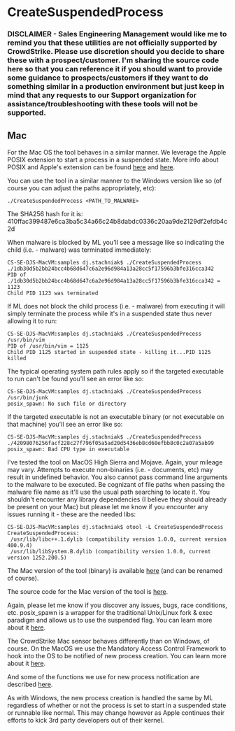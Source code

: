 # CreateSuspendedProcess

### DISCLAIMER - Sales Engineering Management would like me to remind you that these utilities are not officially supported by CrowdStrike.  Please use discretion should you decide to share these with a prospect/customer.  I'm sharing the source code here so that you can reference it if you should want to provide some guidance to prospects/customers if they want to do something similar in a production environment but just keep in mind that any requests to our Support organization for assistance/troubleshooting with these tools will not be supported.

## Mac

For the Mac OS the tool behaves in a similar manner.  We leverage the Apple POSIX extension to start a process in a suspended state.  More info about POSIX and Apple's extension can be found [here](https://en.wikipedia.org/wiki/POSIX) and [here](https://developer.apple.com/library/archive/documentation/System/Conceptual/ManPages_iPhoneOS/man3/posix_spawnattr_getflags.3.html).

You can use the tool in a similar manner to the Windows version like so (of course you can adjust the paths appropriately, etc):

```
./CreateSuspendedProcess <PATH_TO_MALWARE>
```

The SHA256 hash for it is: 410ffac399487e6ca3ba5c34a66c24b8dabdc0336c20aa9de2129df2efdb4c2d

When malware is blocked by ML you'll see a message like so indicating the child (i.e. - malware) was terminated immediately:

```
CS-SE-DJS-MacVM:samples dj.stachniak$ ./CreateSuspendedProcess ./1db30d5b2bb24bcc4b68d647c6a2e96d984a13a28cc5f17596b3bfe316cca342 
PID of ./1db30d5b2bb24bcc4b68d647c6a2e96d984a13a28cc5f17596b3bfe316cca342 = 1123
Child PID 1123 was terminated
```

If ML does not block the child process (i.e. - malware) from executing it will simply terminate the process while it's in a suspended state thus never allowing it to run:

```
CS-SE-DJS-MacVM:samples dj.stachniak$ ./CreateSuspendedProcess /usr/bin/vim
PID of /usr/bin/vim = 1125
Child PID 1125 started in suspended state - killing it...PID 1125 killed
```

The typical operating system path rules apply so if the targeted executable to run can't be found you'll see an error like so:

```
CS-SE-DJS-MacVM:samples dj.stachniak$ ./CreateSuspendedProcess /usr/bin/junk
posix_spawn: No such file or directory
```

If the targeted executable is not an executable binary (or not executable on that machine) you'll see an error like so:

```
CS-SE-DJS-MacVM:samples dj.stachniak$ ./CreateSuspendedProcess ./42098076256facf228c27f796f05a5ad20d5436eb8cd60efbb8c0c2a07a5ab99 
posix_spawn: Bad CPU type in executable
```

I've tested the tool on MacOS High Sierra and Mojave.  Again, your mileage may vary.  Attempts to execute non-binaries (i.e. - documents, etc) may result in undefined behavior.  You also cannot pass command line arguments to the malware to be executed.  Be cognizant of file paths when passing the malware file name as it'll use the usual path searching to locate it.  You shouldn't encounter any library dependencies (I believe they should already be present on your Mac) but please let me know if you encounter any issues running it - these are the needed libs:

```
CS-SE-DJS-MacVM:samples dj.stachniak$ otool -L CreateSuspendedProcess 
CreateSuspendedProcess:
 /usr/lib/libc++.1.dylib (compatibility version 1.0.0, current version 400.9.4)
 /usr/lib/libSystem.B.dylib (compatibility version 1.0.0, current version 1252.200.5)
```

The Mac version of the tool (binary) is available [here](createsuspendedprocess_mac) (and can be renamed of course).

The source code for the Mac version of the tool is [here](createsuspendedprocess_mac.cpp).

Again, please let me know if you discover any issues, bugs, race conditions, etc.  posix_spawn is a wrapper for the traditional Unix/Linux fork & exec paradigm and allows us to use the suspended flag.  You can learn more about it [here](http://man7.org/linux/man-pages/man3/posix_spawn.3.html).

The CrowdStrike Mac sensor behaves differently than on Windows, of course.  On the MacOS we use the Mandatory Access Control Framework to hook into the OS to be notified of new process creation.  You can learn more about it [here](http://www.trustedbsd.org/mac.html).

And some of the functions we use for new process notification are described [here](https://opensource.apple.com/source/xnu/xnu-4903.221.2/security/mac_policy.h.auto.html).

As with Windows, the new process creation is handled the same by ML regardless of whether or not the process is set to start in a suspended state or runnable like normal.  This may change however as Apple continues their efforts to kick 3rd party developers out of their kernel.
